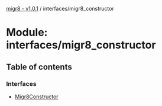 [migr8 - v1.0.1](../README.md) / interfaces/migr8_constructor

# Module: interfaces/migr8_constructor

## Table of contents

### Interfaces

- [Migr8Constructor](../interfaces/interfaces_migr8_constructor.Migr8Constructor.md)
